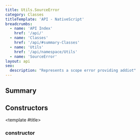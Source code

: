 ```yaml
---
title: Utils.SourceError
category: Classes
titleTemplate: 'API - NativeScript'
breadcrumbs:
  - name: 'API Index'
    href: '/api/'
  - name: 'Classes'
    href: '/api/#summary-Classes'
  - name: 'Utils'
    href: '/api/namespace/Utils'
  - name: 'SourceError'
layout: api
seo:
  description: "Represents a scope error providing addiot"
---
```


<!-- This page is auto generated, do not edit manually. -->
<!-- Run "yarn generate:api-docs" to regenerate -->

<script setup lang="ts">
  import { provide } from "vue";
  import API_DATA from "./Utils-SourceError.data.json";
  
  provide('API_DATA', API_DATA);
</script>

<APIRefHierarchy v-once />

<APIRefComment commentBase64="eyJibG9ja1RhZ3MiOltdLCJtb2RpZmllclRhZ3MiOnt9LCJzdW1tYXJ5IjpbeyJraW5kIjoidGV4dCIsInRleHQiOiJSZXByZXNlbnRzIGEgc2NvcGUgZXJyb3IgcHJvdmlkaW5nIGFkZGlvdCJ9XX0=" v-once />

## <Heading ignore>Summary</Heading>

<APIRefSummary v-once />

## Constructors

<div class="">

<APIRef for="2588" v-once>

<template #title>

### constructor

</template>

</APIRef>

</div>
